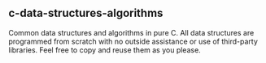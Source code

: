 ## c-data-structures-algorithms
Common data structures and algorithms in pure C. All data structures are programmed from scratch with no outside assistance or use of third-party libraries. Feel free to copy and reuse them as you please. 
